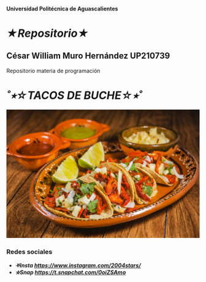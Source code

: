 #### Universidad Politécnica de Aguascalientes

# ___★Repositorio★___
## César William Muro Hernández UP210739

Repositorio materia de programación

# ___˚⭒☆TACOS DE BUCHE☆⭒˚___
![):](imagen/shutterstock_1022498464.jpg)

### Redes sociales
- ___⛧Insta https://www.instagram.com/2004stars/___
- ___⛤Snap https://t.snapchat.com/0oiZSAmo___
